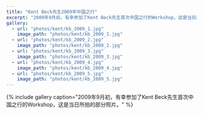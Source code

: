 ```yaml
---
title: "Kent Beck先生2009年中国之行"
excerpt: "2009年9月初，有幸参加了Kent Beck先生首次中国之行的Workshop，这是当日所拍的部分照片。"
gallery:
  - url: "photos/kent/kb_2009_1.jpg"
    image_path: "photos/kent/kb_2009_1.jpg"
  - url: "photos/kent/kb_2009_2.jpg"
    image_path: "photos/kent/kb_2009_2.jpg"
  - url: "photos/kent/kb_2009_3.jpg"
    image_path: "photos/kent/kb_2009_3.jpg"
  - url: "photos/kent/kb_2009_4.jpg"
    image_path: "photos/kent/kb_2009_4.jpg"
  - url: "photos/kent/kb_2009_5.jpg"
    image_path: "photos/kent/kb_2009_5.jpg"
---
```


{% include gallery caption="2009年9月初，有幸参加了Kent Beck先生首次中国之行的Workshop，这是当日所拍的部分照片。" %}
